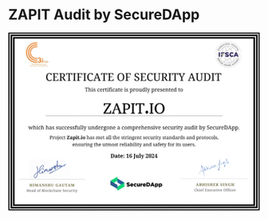 # ZAPIT Audit by SecureDApp
![alt text](https://raw.githubusercontent.com/securedapp-github/Zapit_Audit_by_SecureDApp/main/Zapit_Audit_Certificate_SecureDApp.jpeg)

